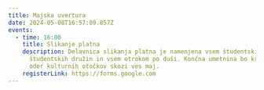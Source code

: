 ```yaml
---
title: Majska uvertura
date: 2024-05-08T16:57:09.857Z
events:
  - time: 16:00
    title: Slikanje platna
    description: Delavnica slikanja platna je namenjena vsem študentskim otrokom
      študentskih družin in vsem otrokom po duši. Končna umetnina bo krasila
      oder kulturnih otočkov skozi ves maj.
    registerLink: https://forms.google.com
---
```

